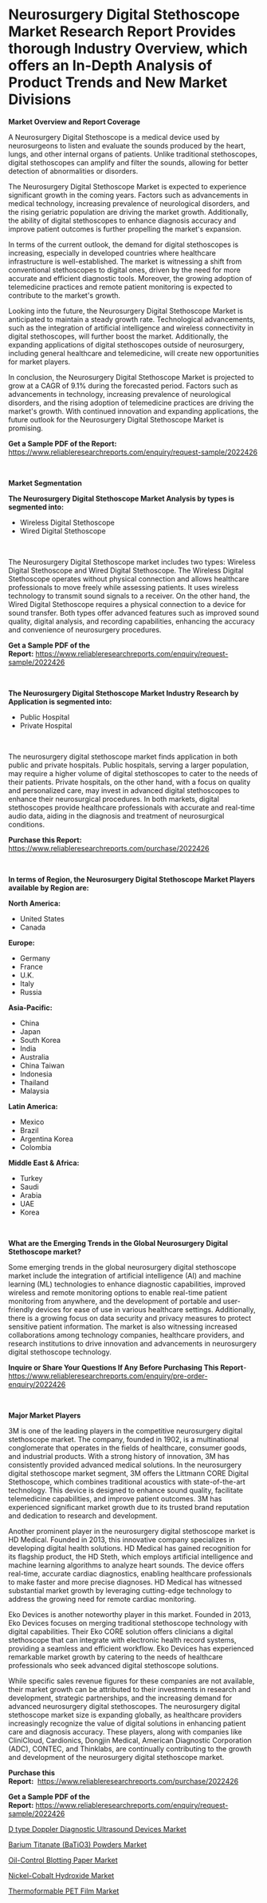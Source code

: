 <p><h1>Neurosurgery Digital Stethoscope Market Research Report Provides thorough Industry Overview, which offers an In-Depth Analysis of Product Trends and New Market Divisions</h1></p><p><strong>Market Overview and Report Coverage</strong></p>
<p><p>A Neurosurgery Digital Stethoscope is a medical device used by neurosurgeons to listen and evaluate the sounds produced by the heart, lungs, and other internal organs of patients. Unlike traditional stethoscopes, digital stethoscopes can amplify and filter the sounds, allowing for better detection of abnormalities or disorders.</p><p>The Neurosurgery Digital Stethoscope Market is expected to experience significant growth in the coming years. Factors such as advancements in medical technology, increasing prevalence of neurological disorders, and the rising geriatric population are driving the market growth. Additionally, the ability of digital stethoscopes to enhance diagnosis accuracy and improve patient outcomes is further propelling the market's expansion.</p><p>In terms of the current outlook, the demand for digital stethoscopes is increasing, especially in developed countries where healthcare infrastructure is well-established. The market is witnessing a shift from conventional stethoscopes to digital ones, driven by the need for more accurate and efficient diagnostic tools. Moreover, the growing adoption of telemedicine practices and remote patient monitoring is expected to contribute to the market's growth.</p><p>Looking into the future, the Neurosurgery Digital Stethoscope Market is anticipated to maintain a steady growth rate. Technological advancements, such as the integration of artificial intelligence and wireless connectivity in digital stethoscopes, will further boost the market. Additionally, the expanding applications of digital stethoscopes outside of neurosurgery, including general healthcare and telemedicine, will create new opportunities for market players.</p><p>In conclusion, the Neurosurgery Digital Stethoscope Market is projected to grow at a CAGR of 9.1% during the forecasted period. Factors such as advancements in technology, increasing prevalence of neurological disorders, and the rising adoption of telemedicine practices are driving the market's growth. With continued innovation and expanding applications, the future outlook for the Neurosurgery Digital Stethoscope Market is promising.</p></p>
<p><strong>Get a Sample PDF of the Report:</strong> <a href="https://www.reliableresearchreports.com/enquiry/request-sample/2022426">https://www.reliableresearchreports.com/enquiry/request-sample/2022426</a></p>
<p>&nbsp;</p>
<p><strong>Market Segmentation</strong></p>
<p><strong>The Neurosurgery Digital Stethoscope Market Analysis by types is segmented into:</strong></p>
<p><ul><li>Wireless Digital Stethoscope</li><li>Wired Digital Stethoscope</li></ul></p>
<p>&nbsp;</p>
<p><p>The Neurosurgery Digital Stethoscope market includes two types: Wireless Digital Stethoscope and Wired Digital Stethoscope. The Wireless Digital Stethoscope operates without physical connection and allows healthcare professionals to move freely while assessing patients. It uses wireless technology to transmit sound signals to a receiver. On the other hand, the Wired Digital Stethoscope requires a physical connection to a device for sound transfer. Both types offer advanced features such as improved sound quality, digital analysis, and recording capabilities, enhancing the accuracy and convenience of neurosurgery procedures.</p></p>
<p><strong>Get a Sample PDF of the Report:</strong>&nbsp;<a href="https://www.reliableresearchreports.com/enquiry/request-sample/2022426">https://www.reliableresearchreports.com/enquiry/request-sample/2022426</a></p>
<p>&nbsp;</p>
<p><strong>The Neurosurgery Digital Stethoscope Market Industry Research by Application is segmented into:</strong></p>
<p><ul><li>Public Hospital</li><li>Private Hospital</li></ul></p>
<p>&nbsp;</p>
<p><p>The neurosurgery digital stethoscope market finds application in both public and private hospitals. Public hospitals, serving a larger population, may require a higher volume of digital stethoscopes to cater to the needs of their patients. Private hospitals, on the other hand, with a focus on quality and personalized care, may invest in advanced digital stethoscopes to enhance their neurosurgical procedures. In both markets, digital stethoscopes provide healthcare professionals with accurate and real-time audio data, aiding in the diagnosis and treatment of neurosurgical conditions.</p></p>
<p><strong>Purchase this Report:</strong>&nbsp; <a href="https://www.reliableresearchreports.com/purchase/2022426">https://www.reliableresearchreports.com/purchase/2022426</a></p>
<p>&nbsp;</p>
<p><strong>In terms of Region, the Neurosurgery Digital Stethoscope Market Players available by Region are:</strong></p>
<p>
    <p> <strong> North America: </strong>
        <ul>
            <li>United States</li>
            <li>Canada</li>
        </ul>
        </p> 
    <p> <strong> Europe: </strong>
        <ul>
            <li>Germany</li>
            <li>France</li>
            <li>U.K.</li>
            <li>Italy</li>
            <li>Russia</li>
        </ul>
        </p> 
    <p> <strong> Asia-Pacific: </strong>
        <ul>
            <li>China</li>
            <li>Japan</li>
            <li>South Korea</li>
            <li>India</li>
            <li>Australia</li>
            <li>China Taiwan</li>
            <li>Indonesia</li>
            <li>Thailand</li>
            <li>Malaysia</li>
        </ul>
        </p> 
    <p> <strong> Latin America: </strong>
        <ul>
            <li>Mexico</li>
            <li>Brazil</li>
            <li>Argentina Korea</li>
            <li>Colombia</li>
        </ul>
        </p> 
    <p> <strong> Middle East & Africa: </strong>
        <ul>
            <li>Turkey</li>
            <li>Saudi</li>
            <li>Arabia</li>
            <li>UAE</li>
            <li>Korea</li>
        </ul>
    </p>
    </p>
<p>&nbsp;</p>
<p><strong>What are the Emerging Trends in the Global Neurosurgery Digital Stethoscope market?</strong></p>
<p><p>Some emerging trends in the global neurosurgery digital stethoscope market include the integration of artificial intelligence (AI) and machine learning (ML) technologies to enhance diagnostic capabilities, improved wireless and remote monitoring options to enable real-time patient monitoring from anywhere, and the development of portable and user-friendly devices for ease of use in various healthcare settings. Additionally, there is a growing focus on data security and privacy measures to protect sensitive patient information. The market is also witnessing increased collaborations among technology companies, healthcare providers, and research institutions to drive innovation and advancements in neurosurgery digital stethoscope technology.</p></p>
<p><strong>Inquire or Share Your Questions If Any Before Purchasing This Report</strong>- <a href="https://www.reliableresearchreports.com/enquiry/pre-order-enquiry/2022426">https://www.reliableresearchreports.com/enquiry/pre-order-enquiry/2022426</a></p>
<p>&nbsp;</p>
<p><strong>Major Market Players</strong></p>
<p><p>3M is one of the leading players in the competitive neurosurgery digital stethoscope market. The company, founded in 1902, is a multinational conglomerate that operates in the fields of healthcare, consumer goods, and industrial products. With a strong history of innovation, 3M has consistently provided advanced medical solutions. In the neurosurgery digital stethoscope market segment, 3M offers the Littmann CORE Digital Stethoscope, which combines traditional acoustics with state-of-the-art technology. This device is designed to enhance sound quality, facilitate telemedicine capabilities, and improve patient outcomes. 3M has experienced significant market growth due to its trusted brand reputation and dedication to research and development.</p><p>Another prominent player in the neurosurgery digital stethoscope market is HD Medical. Founded in 2013, this innovative company specializes in developing digital health solutions. HD Medical has gained recognition for its flagship product, the HD Steth, which employs artificial intelligence and machine learning algorithms to analyze heart sounds. The device offers real-time, accurate cardiac diagnostics, enabling healthcare professionals to make faster and more precise diagnoses. HD Medical has witnessed substantial market growth by leveraging cutting-edge technology to address the growing need for remote cardiac monitoring.</p><p>Eko Devices is another noteworthy player in this market. Founded in 2013, Eko Devices focuses on merging traditional stethoscope technology with digital capabilities. Their Eko CORE solution offers clinicians a digital stethoscope that can integrate with electronic health record systems, providing a seamless and efficient workflow. Eko Devices has experienced remarkable market growth by catering to the needs of healthcare professionals who seek advanced digital stethoscope solutions.</p><p>While specific sales revenue figures for these companies are not available, their market growth can be attributed to their investments in research and development, strategic partnerships, and the increasing demand for advanced neurosurgery digital stethoscopes. The neurosurgery digital stethoscope market size is expanding globally, as healthcare providers increasingly recognize the value of digital solutions in enhancing patient care and diagnosis accuracy. These players, along with companies like CliniCloud, Cardionics, Dongjin Medical, American Diagnostic Corporation (ADC), CONTEC, and Thinklabs, are continually contributing to the growth and development of the neurosurgery digital stethoscope market.</p></p>
<p><strong>Purchase this Report:</strong>&nbsp;&nbsp;<a href="https://www.reliableresearchreports.com/purchase/2022426">https://www.reliableresearchreports.com/purchase/2022426</a></p>
<p></p>
<p><strong>Get a Sample PDF of the Report:</strong>&nbsp;<a href="https://www.reliableresearchreports.com/enquiry/request-sample/2022426">https://www.reliableresearchreports.com/enquiry/request-sample/2022426</a></p>
<p><p><a href="https://github.com/NorbertYates/Market-Research-Report-List-2/blob/main/d-type-doppler-diagnostic-ultrasound-devices-market.md">D type Doppler Diagnostic Ultrasound Devices Market</a></p><p><a href="https://medium.com/@vergiekunze/analyzing-barium-titanate-batio3-powders-market-global-industry-perspective-and-forecast-2023-d58e91d6e2c8">Barium Titanate (BaTiO3) Powders Market</a></p><p><a href="https://medium.com/@nelsonhauck/oil-control-blotting-paper-market-competitive-analysis-market-trends-and-forecast-to-2030-275cbff23d45">Oil-Control Blotting Paper Market</a></p><p><a href="https://medium.com/@leliajewess/nickel-cobalt-hydroxide-market-outlook-industry-overview-and-forecast-2023-to-2030-1b7dac7917af">Nickel-Cobalt Hydroxide Market</a></p><p><a href="https://medium.com/@lacyquitzon/thermoformable-pet-film-market-size-and-market-trends-complete-industry-overview-2023-to-2030-2302f1c91966">Thermoformable PET Film Market</a></p></p>